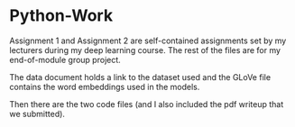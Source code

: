 # Python-Work

Assignment 1 and Assignment 2 are self-contained assignments set by my lecturers during my deep learning course. The rest of the files are for my end-of-module group project.

The data document holds a link to the dataset used and the GLoVe file contains the word embeddings used in the models.


Then there are the two code files (and I also included the pdf writeup that we submitted).

